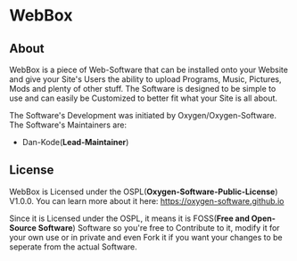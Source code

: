 # WebBox

## About
WebBox is a piece of Web-Software that can be installed onto your Website and give your Site's Users the ability to upload Programs,
Music, Pictures, Mods and plenty of other stuff. The Software is designed to be simple to use and can easily be Customized to better fit what your Site is all about.

The Software's Development was initiated by Oxygen/Oxygen-Software. The Software's Maintainers are:
- Dan-Kode(**Lead-Maintainer**)

## License
WebBox is Licensed under the OSPL(**Oxygen-Software-Public-License**) V1.0.0. You can learn more about it here: https://oxygen-software.github.io

Since it is Licensed under the OSPL, it means it is FOSS(**Free and Open-Source Software**) Software so you're free to Contribute to it, modify it for your own use or in private and even Fork it if you want your changes to be seperate from the actual Software.
